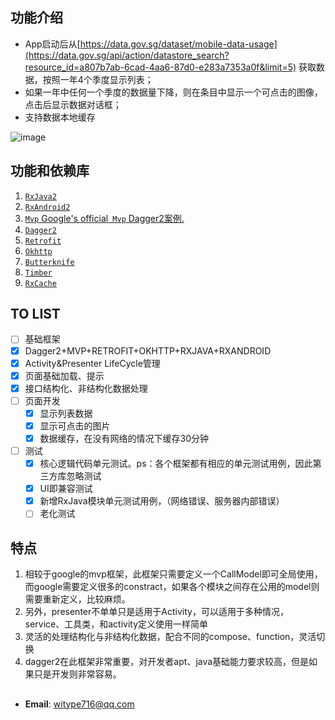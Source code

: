 ## 功能介绍
- App启动后从[https://data.gov.sg/dataset/mobile-data-usage](https://data.gov.sg/api/action/datastore_search?resource_id=a807b7ab-6cad-4aa6-87d0-e283a7353a0f&limit=5) 获取数据，按照一年4个季度显示列表；
- 如果一年中任何一个季度的数据量下降，则在条目中显示一个可点击的图像，点击后显示数据对话框；
- 支持数据本地缓存


![image](https://j1-media.s3.cn-north-1.amazonaws.com.cn/resource/2020/05-15/ebedc1c3d6bbe67b646b73cb544d2987.gif)

## 功能和依赖库
1. [`RxJava2`](https://github.com/ReactiveX/RxJava)
2. [`RxAndroid2`](https://github.com/ReactiveX/RxAndroid)
3. [`Mvp` Google's official` Mvp` Dagger2案例.](https://github.com/googlesamples/android-architecture/tree/todo-mvp-dagger/)
4. [`Dagger2`](https://github.com/google/dagger)
5. [`Retrofit`](https://github.com/square/retrofit)
6. [`Okhttp`](https://github.com/square/okhttp)
7. [`Butterknife`](https://github.com/JakeWharton/butterknife)
8.  [`Timber`](https://github.com/JakeWharton/timber)
9.  [`RxCache`](https://github.com/VictorAlbertos/RxCache)

## TO LIST
- [ ]  基础框架
  - [x] Dagger2+MVP+RETROFIT+OKHTTP+RXJAVA+RXANDROID
  - [x] Activity&Presenter LifeCycle管理
  - [x] 页面基础加载、提示
  - [x] 接口结构化、非结构化数据处理
- [ ] 页面开发
  - [x] 显示列表数据
  - [x] 显示可点击的图片
  - [x] 数据缓存，在没有网络的情况下缓存30分钟
- [ ] 测试
  - [x] 核心逻辑代码单元测试。ps：各个框架都有相应的单元测试用例，因此第三方库忽略测试
  - [x] UI即兼容测试
  - [x] 新增RxJava模块单元测试用例，（网络错误、服务器内部错误）
  - [ ] 老化测试

## 特点
1. 相较于google的mvp框架，此框架只需要定义一个CallModel即可全局使用，而google需要定义很多的constract，如果各个模块之间存在公用的model则需要重新定义，比较麻烦。
2. 另外，presenter不单单只是适用于Activity，可以适用于多种情况，service、工具类，和activity定义使用一样简单
3. 灵活的处理结构化与非结构化数据，配合不同的compose、function，灵活切换
4. dagger2在此框架非常重要，对开发者apt、java基础能力要求较高，但是如果只是开发则非常容易。

## 
* **Email**: <witype716@qq.com>  
